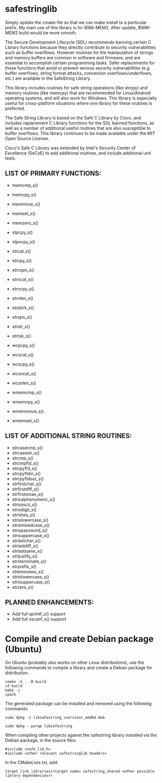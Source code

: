 # safestringlib
Simply update the cmake file so that we can make install to a
particular prefix. My main use of this library is for BWA-MEM2.
After update, BWM-MEM2 build would be more smooth.


The Secure Development Lifecycle (SDL) recommends banning certain C Library functions because they directly contribute 
to security vulnerabilities such as buffer overflows. However routines for the manipulation of strings and memory buffers 
are common in software and firmware, and are essential to accomplish certain programming tasks. Safer replacements for 
these functions that avoid or prevent serious security vulnerabilities (e.g. buffer overflows, string format attacks, 
conversion overflows/underflows, etc.) are available in the SafeString Library. 

This library includes routines for safe string operations (like strcpy) and memory routines (like memcpy) that are 
recommended for Linux/Android operating systems, and will also work for Windows. This library is especially useful for 
cross-platform situations where one library for these routines is preferred. 

The Safe String Library is based on the Safe C Library by Cisco, and includes replacement C Library functions for the SDL 
banned functions, as well as a number of additional useful routines that are also susceptible to buffer overflows. This
library continues to be made available under the MIT Open Source License.

Cisco's Safe C Library was extended by Intel's Security Center of Excellence (SeCoE) to add additional routines, and 
include additional unit tests.

LIST OF PRIMARY FUNCTIONS:
-----------------------------
* memcmp_s()
* memcpy_s()
* memmove_s()
* memset_s()
* memzero_s()

* stpcpy_s()
* stpncpy_s()
* strcat_s()
* strcpy_s()
* strcspn_s()
* strncat_s()
* strncpy_s()
* strnlen_s()
* strpbrk_s()
* strspn_s()
* strstr_s()
* strtok_s()

* wcpcpy_s()
* wcscat_s()
* wcscpy_s()
* wcsncat_s()
* wcsnlen_s()
* wmemcmp_s()
* wmemcpy_s()
* wmemmove_s()
* wmemset_s()


LIST OF ADDITIONAL STRING ROUTINES:
------------------------------------
* strcasecmp_s()
* strcasestr_s()
* strcmp_s()
* strcmpfld_s()
* strcpyfld_s()
* strcpyfldin_s()
* strcpyfldout_s()
* strfirstchar_s()
* strfirstdiff_s()
* strfirstsmae_s()
* strisalphanumeric_s()
* strisascii_s()
* strisdigit_s()
* strishes_s()
* strislowercase_s()
* strismixedcase_s()
* strispassword_s()
* strisuppercase_s()
* strlastchar_s()
* strlastdiff_s()
* strlastsame_s()
* strljustify_s()
* strnterminate_s()
* strprefix_s()
* stremovews_s()
* strtolowercase_s()
* strtouppercase_s()
* strzero_s()


PLANNED ENHANCEMENTS:
----------------------
- Add full sprintf_s() support
- Add full sscanf_s() support


# Compile and create Debian package (Ubuntu)
On Ubuntu (probably also works on other Linux distributions), use the following commands to compile a library and create a Debian package for distribution.
```
cmake -S . -B build
cd build
make -j
cpack
```

The generated package can be installed and removed using the following commands:
```
sudo dpkg -i libsafestring_<version>_amd64.deb

sudo dpkg --purge libsafestring
```

When compiling other projects against the safestring library installed via the Debian package, in the source files:
```
#include <safe_lib.h>
#include <other relevant safestringlib headers>
```

In the CMakeLists.txt, add:
```
target_link_libraries(<target name> safestring_shared <other possible library dependencies>)
```
